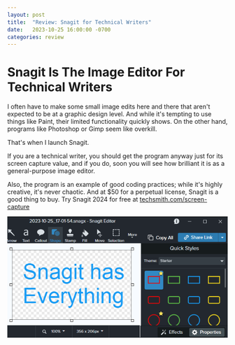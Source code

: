 ```yaml
---
layout: post
title:  "Review: Snagit for Technical Writers"
date:   2023-10-25 16:00:00 -0700
categories: review
---
```

# Snagit Is The Image Editor For Technical Writers

I often have to make some small image edits here and there that aren't expected to be at a graphic design level. And while it's tempting to use things like Paint, their limited functionality quickly shows. On the other hand, programs like Photoshop or Gimp seem like overkill. 

That's when I launch Snagit. 

If you are a technical writer, you should get the program anyway just for its screen capture value, and if you do, soon you will see how brilliant it is as a general-purpose image editor.

Also, the program is an example of good coding practices; while it's highly creative, it's never chaotic. And at $50 for a perpetual license, Snagit is a good thing to buy. Try Snagit 2024 for free at [techsmith.com/screen-capture](https://www.techsmith.com/screen-capture.html)

<img src="/snagit.png" alt="Snagit 2024 workspace">
